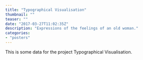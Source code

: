 ```yaml
---
title: "Typographical Visualisation"
thumbnail: ""
teaser: ""
date: "2017-03-27T11:02:35Z"
description: "Expressions of the feelings of an old woman."
categories:
- "posters"
---
```


This is some data for the project Typographical Visualisation.